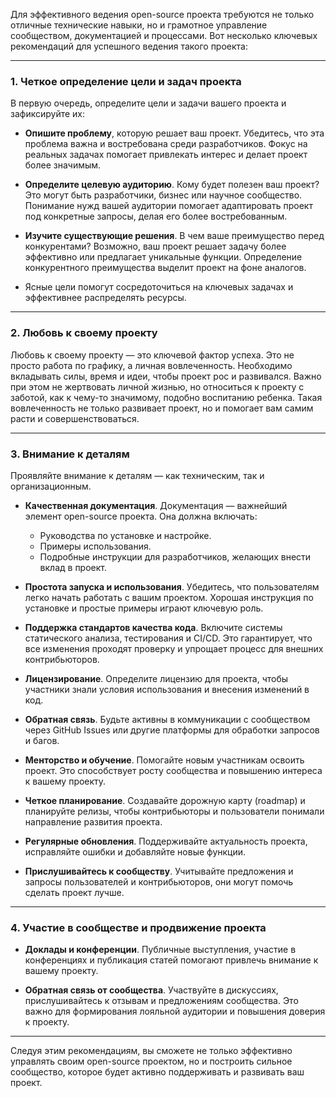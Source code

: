 Для эффективного ведения open-source проекта требуются не только отличные технические навыки, но и грамотное управление сообществом, документацией и процессами. Вот несколько ключевых рекомендаций для успешного ведения такого проекта:

---

### 1. **Четкое определение цели и задач проекта**

В первую очередь, определите цели и задачи вашего проекта и зафиксируйте их:

- **Опишите проблему**, которую решает ваш проект. Убедитесь, что эта проблема важна и востребована среди разработчиков. Фокус на реальных задачах помогает привлекать интерес и делает проект более значимым.
    
- **Определите целевую аудиторию**. Кому будет полезен ваш проект? Это могут быть разработчики, бизнес или научное сообщество. Понимание нужд вашей аудитории помогает адаптировать проект под конкретные запросы, делая его более востребованным.
    
- **Изучите существующие решения**. В чем ваше преимущество перед конкурентами? Возможно, ваш проект решает задачу более эффективно или предлагает уникальные функции. Определение конкурентного преимущества выделит проект на фоне аналогов.
    
- Ясные цели помогут сосредоточиться на ключевых задачах и эффективнее распределять ресурсы.
    

---

### 2. **Любовь к своему проекту**

Любовь к своему проекту — это ключевой фактор успеха. Это не просто работа по графику, а личная вовлеченность. Необходимо вкладывать силы, время и идеи, чтобы проект рос и развивался. Важно при этом не жертвовать личной жизнью, но относиться к проекту с заботой, как к чему-то значимому, подобно воспитанию ребенка. Такая вовлеченность не только развивает проект, но и помогает вам самим расти и совершенствоваться.

---

### 3. **Внимание к деталям**

Проявляйте внимание к деталям — как техническим, так и организационным.

- **Качественная документация**. Документация — важнейший элемент open-source проекта. Она должна включать:
    
    - Руководства по установке и настройке.
    - Примеры использования.
    - Подробные инструкции для разработчиков, желающих внести вклад в проект.
- **Простота запуска и использования**. Убедитесь, что пользователям легко начать работать с вашим проектом. Хорошая инструкция по установке и простые примеры играют ключевую роль.
    
- **Поддержка стандартов качества кода**. Включите системы статического анализа, тестирования и CI/CD. Это гарантирует, что все изменения проходят проверку и упрощает процесс для внешних контрибьюторов.
    
- **Лицензирование**. Определите лицензию для проекта, чтобы участники знали условия использования и внесения изменений в код.
    
- **Обратная связь**. Будьте активны в коммуникации с сообществом через GitHub Issues или другие платформы для обработки запросов и багов.
    
- **Менторство и обучение**. Помогайте новым участникам освоить проект. Это способствует росту сообщества и повышению интереса к вашему проекту.
    
- **Четкое планирование**. Создавайте дорожную карту (roadmap) и планируйте релизы, чтобы контрибьюторы и пользователи понимали направление развития проекта.
    
- **Регулярные обновления**. Поддерживайте актуальность проекта, исправляйте ошибки и добавляйте новые функции.
    
- **Прислушивайтесь к сообществу**. Учитывайте предложения и запросы пользователей и контрибьюторов, они могут помочь сделать проект лучше.
    

---

### 4. **Участие в сообществе и продвижение проекта**

- **Доклады и конференции**. Публичные выступления, участие в конференциях и публикация статей помогают привлечь внимание к вашему проекту.
    
- **Обратная связь от сообщества**. Участвуйте в дискуссиях, прислушивайтесь к отзывам и предложениям сообщества. Это важно для формирования лояльной аудитории и повышения доверия к проекту.
    

---

Следуя этим рекомендациям, вы сможете не только эффективно управлять своим open-source проектом, но и построить сильное сообщество, которое будет активно поддерживать и развивать ваш проект.